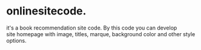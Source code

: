 # onlinesitecode.
it's a book recommendation site code. By this code you can develop  
site homepage with image, titles, marque, background color and other style options.
